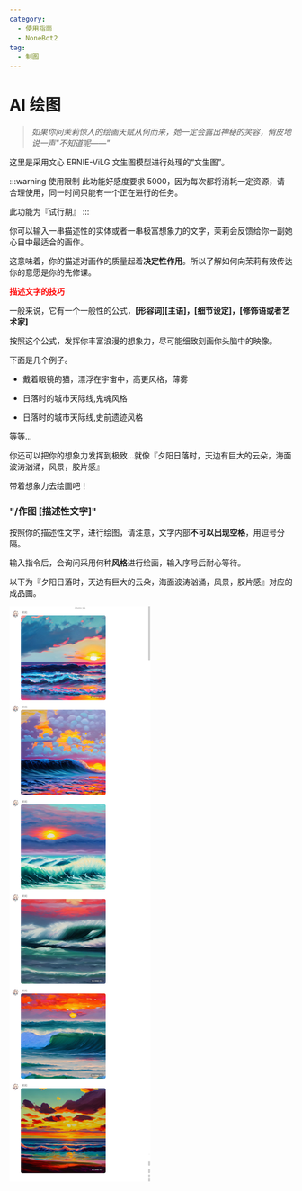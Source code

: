 ```yaml
---
category:
  - 使用指南
  - NoneBot2
tag:
  - 制图
---
```


# AI 绘图

> _如果你问茉莉惊人的绘画天赋从何而来，她一定会露出神秘的笑容，俏皮地说一声"不知道呢——"_

这里是采用文心 ERNIE-ViLG 文生图模型进行处理的“文生图”。

:::warning 使用限制
此功能好感度要求 5000，因为每次都将消耗一定资源，请合理使用，同一时间只能有一个正在进行的任务。

此功能为『试行期』
:::

你可以输入一串描述性的实体或者一串极富想象力的文字，茉莉会反馈给你一副她心目中最适合的画作。

这意味着，你的描述对画作的质量起着**决定性作用**。所以了解如何向茉莉有效传达你的意愿是你的先修课。

<p style="color:red;font-weight:bolder">描述文字的技巧</p>

一般来说，它有一个一般性的公式，**[形容词][主语]，[细节设定]，[修饰语或者艺术家]**

按照这个公式，发挥你丰富浪漫的想象力，尽可能细致刻画你头脑中的映像。

下面是几个例子。

- 戴着眼镜的猫，漂浮在宇宙中，高更风格，薄雾

- 日落时的城市天际线,鬼魂风格

- 日落时的城市天际线,史前遗迹风格

等等...

你还可以把你的想象力发挥到极致...就像『夕阳日落时，天边有巨大的云朵，海面波涛汹涌，风景，胶片感』

带着想象力去绘画吧！

### "/作图 [描述性文字]"

按照你的描述性文字，进行绘图，请注意，文字内部**不可以出现空格**，用逗号分隔。

输入指令后，会询问采用何种**风格**进行绘画，输入序号后耐心等待。

以下为『夕阳日落时，天边有巨大的云朵，海面波涛汹涌，风景，胶片感』对应的成品画。

![绘图](../../images/%E4%BD%9C%E5%9B%BE/%E7%BB%98%E5%9B%BE.png)
